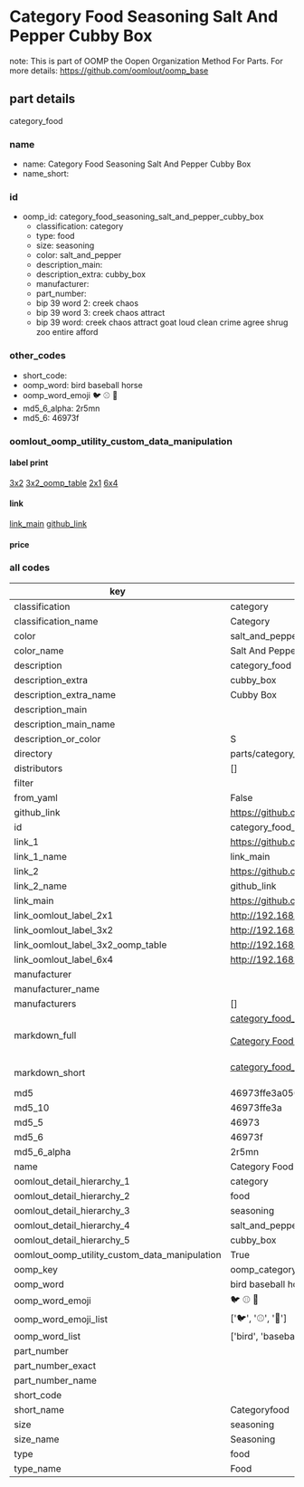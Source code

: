 # Category Food Seasoning Salt And Pepper Cubby Box  

note: This is part of OOMP the Oopen Organization Method For Parts. For more details: https://github.com/oomlout/oomp_base

##  part details



category_food

### name
* name: Category Food Seasoning Salt And Pepper Cubby Box
* name_short: 
### id
* oomp_id: category_food_seasoning_salt_and_pepper_cubby_box
  * classification: category
  * type: food
  * size: seasoning
  * color: salt_and_pepper
  * description_main: 
  * description_extra: cubby_box
  * manufacturer: 
  * part_number: 
  * bip 39 word 2: creek chaos
  * bip 39 word 3: creek chaos attract
  * bip 39 word: creek chaos attract goat loud clean crime agree shrug zoo entire afford

### other_codes
* short_code: 
* oomp_word: bird baseball horse
* oomp_word_emoji :bird: :baseball: :horse:
* md5_6_alpha: 2r5mn
* md5_6: 46973f






### oomlout_oomp_utility_custom_data_manipulation
#### label print
[3x2](http://192.168.1.245:1112/?label=oomp%202r5mn)
[3x2_oomp_table](http://192.168.1.107:1112/?label=oomp%202r5mn)
[2x1](http://192.168.1.242:1112/?label=oomp%202r5mn)
[6x4](http://192.168.1.55:1112/?label=oomp%202r5mn)    

#### link

[link_main](https://github.com/oomlout/oomlout_oomp_current_version_messy/tree/main/parts/category_food_seasoning_salt_and_pepper_cubby_box) [github_link](https://github.com/oomlout/oomlout_oomp_part_src/tree/main/parts/category_food_seasoning_salt_and_pepper_cubby_box)                             

#### price







### all codes 
| key | value |  
| --- | --- |  
| classification | category |  
| classification_name | Category |  
| color | salt_and_pepper |  
| color_name | Salt And Pepper |  
| description | category_food |  
| description_extra | cubby_box |  
| description_extra_name | Cubby Box |  
| description_main |  |  
| description_main_name |  |  
| description_or_color | S  |  
| directory | parts/category_food_seasoning_salt_and_pepper_cubby_box |  
| distributors | [] |  
| filter |  |  
| from_yaml | False |  
| github_link | https://github.com/oomlout/oomlout_oomp_part_src/tree/main/parts/category_food_seasoning_salt_and_pepper_cubby_box |  
| id | category_food_seasoning_salt_and_pepper_cubby_box |  
| link_1 | https://github.com/oomlout/oomlout_oomp_current_version_messy/tree/main/parts/category_food_seasoning_salt_and_pepper_cubby_box |  
| link_1_name | link_main |  
| link_2 | https://github.com/oomlout/oomlout_oomp_part_src/tree/main/parts/category_food_seasoning_salt_and_pepper_cubby_box |  
| link_2_name | github_link |  
| link_main | https://github.com/oomlout/oomlout_oomp_current_version_messy/tree/main/parts/category_food_seasoning_salt_and_pepper_cubby_box |  
| link_oomlout_label_2x1 | http://192.168.1.242:1112/?label=oomp%202r5mn |  
| link_oomlout_label_3x2 | http://192.168.1.245:1112/?label=oomp%202r5mn |  
| link_oomlout_label_3x2_oomp_table | http://192.168.1.107:1112/?label=oomp%202r5mn |  
| link_oomlout_label_6x4 | http://192.168.1.55:1112/?label=oomp%202r5mn |  
| manufacturer |  |  
| manufacturer_name |  |  
| manufacturers | [] |  
| markdown_full | [category_food_seasoning_salt_and_pepper_cubby_box](https://github.com/oomlout/oomlout_oomp_current_version_messy/tree/main/parts/category_food_seasoning_salt_and_pepper_cubby_box)<br>[](https://github.com/oomlout/oomlout_oomp_current_version_messy/tree/main/parts/category_food_seasoning_salt_and_pepper_cubby_box)<br>[Category Food Seasoning Salt And Pepper Cubby Box](https://github.com/oomlout/oomlout_oomp_current_version_messy/tree/main/parts/category_food_seasoning_salt_and_pepper_cubby_box)<br><br> |  
| markdown_short | [category_food_seasoning_salt_and_pepper_cubby_box](https://github.com/oomlout/oomlout_oomp_current_version_messy/tree/main/parts/category_food_seasoning_salt_and_pepper_cubby_box)<br><br> |  
| md5 | 46973ffe3a050670a94216401d899199 |  
| md5_10 | 46973ffe3a |  
| md5_5 | 46973 |  
| md5_6 | 46973f |  
| md5_6_alpha | 2r5mn |  
| name | Category Food Seasoning Salt And Pepper Cubby Box |  
| oomlout_detail_hierarchy_1 | category |  
| oomlout_detail_hierarchy_2 | food |  
| oomlout_detail_hierarchy_3 | seasoning |  
| oomlout_detail_hierarchy_4 | salt_and_pepper |  
| oomlout_detail_hierarchy_5 | cubby_box |  
| oomlout_oomp_utility_custom_data_manipulation | True |  
| oomp_key | oomp_category_food_seasoning_salt_and_pepper_cubby_box |  
| oomp_word | bird baseball horse |  
| oomp_word_emoji | :bird: :baseball: :horse: |  
| oomp_word_emoji_list | [':bird:', ':baseball:', ':horse:'] |  
| oomp_word_list | ['bird', 'baseball', 'horse'] |  
| part_number |  |  
| part_number_exact |  |  
| part_number_name |  |  
| short_code |  |  
| short_name | Categoryfood |  
| size | seasoning |  
| size_name | Seasoning |  
| type | food |  
| type_name | Food |  
